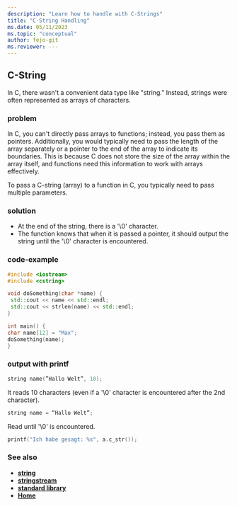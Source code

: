 ```yaml
---
description: "Learn how to handle with C-Strings"
title: "C-String Handling"
ms.date: 05/11/2023
ms.topic: "conceptual"
author: fejo-git
ms.reviewer: ---
---
```


## C-String

In C, there wasn't a convenient data type like "string." Instead, strings were often represented as arrays of characters.

### problem

In C, you can't directly pass arrays to functions; instead, you pass them as pointers. Additionally, you would typically need to pass the length of the array separately or a pointer to the end of the array to indicate its boundaries. This is because C does not store the size of the array within the array itself, and functions need this information to work with arrays effectively.

To pass a C-string (array) to a function in C, you typically need to pass multiple parameters.

### solution

- At the end of the string, there is a '\0' character.
- The function knows that when it is passed a pointer, it should output the string until the '\0' character is encountered.

### code-example

```cpp
#include <iostream>
#include <cstring>

void doSomething(char *name) {
 std::cout << name << std::endl;
 std::cout << strlen(name) << std::endl;
}

int main() {
char name[12] = "Max";
doSomething(name);
}

```

### output with printf

```cpp
string name(”Hallo Welt”, 10);

```

It reads 10 characters (even if a '\0' character is encountered after the 2nd character).

```cpp
string name = “Hallo Welt”;

```

Read until '\0' is encountered.

```cpp
printf("Ich habe gesagt: %s", a.c_str());

```

### See also

- **[string](../docs/string.md)**
- **[stringstream](../docs/stringstream.md)**
- **[standard library](../docs/standard_library_overview.md)**
- **[Home](../README.md)**
